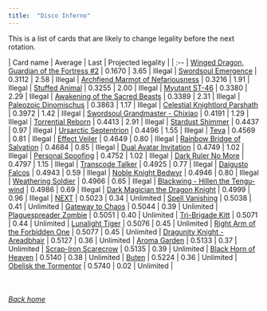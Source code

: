 ```yaml
---
title:  "Disco Inferno"
---
```


This is a list of cards that are likely to change legality before the next rotation.

| Card name | Average | Last | Projected legality |
| :-- |
[Winged Dragon, Guardian of the Fortress #2](https://db.ygoprodeck.com/card/?search=Winged%20Dragon,%20Guardian%20of%20the%20Fortress%20#2) | 0.1670 | 3.65 | Illegal |
[Swordsoul Emergence](https://db.ygoprodeck.com/card/?search=Swordsoul%20Emergence) | 0.3112 | 2.58 | Illegal |
[Archfiend Marmot of Nefariousness](https://db.ygoprodeck.com/card/?search=Archfiend%20Marmot%20of%20Nefariousness) | 0.3216 | 1.91 | Illegal |
[Stuffed Animal](https://db.ygoprodeck.com/card/?search=Stuffed%20Animal) | 0.3255 | 2.00 | Illegal |
[Myutant ST-46](https://db.ygoprodeck.com/card/?search=Myutant%20ST-46) | 0.3380 | 2.29 | Illegal |
[Awakening of the Sacred Beasts](https://db.ygoprodeck.com/card/?search=Awakening%20of%20the%20Sacred%20Beasts) | 0.3389 | 2.31 | Illegal |
[Paleozoic Dinomischus](https://db.ygoprodeck.com/card/?search=Paleozoic%20Dinomischus) | 0.3863 | 1.17 | Illegal |
[Celestial Knightlord Parshath](https://db.ygoprodeck.com/card/?search=Celestial%20Knightlord%20Parshath) | 0.3972 | 1.42 | Illegal |
[Swordsoul Grandmaster - Chixiao](https://db.ygoprodeck.com/card/?search=Swordsoul%20Grandmaster%20-%20Chixiao) | 0.4191 | 1.29 | Illegal |
[Torrential Reborn](https://db.ygoprodeck.com/card/?search=Torrential%20Reborn) | 0.4413 | 2.91 | Illegal |
[Stardust Shimmer](https://db.ygoprodeck.com/card/?search=Stardust%20Shimmer) | 0.4437 | 0.97 | Illegal |
[Ursarctic Septentrion](https://db.ygoprodeck.com/card/?search=Ursarctic%20Septentrion) | 0.4496 | 1.55 | Illegal |
[Teva](https://db.ygoprodeck.com/card/?search=Teva) | 0.4569 | 0.81 | Illegal |
[Effect Veiler](https://db.ygoprodeck.com/card/?search=Effect%20Veiler) | 0.4649 | 0.80 | Illegal |
[Rainbow Bridge of Salvation](https://db.ygoprodeck.com/card/?search=Rainbow%20Bridge%20of%20Salvation) | 0.4684 | 0.85 | Illegal |
[Dual Avatar Invitation](https://db.ygoprodeck.com/card/?search=Dual%20Avatar%20Invitation) | 0.4749 | 1.02 | Illegal |
[Personal Spoofing](https://db.ygoprodeck.com/card/?search=Personal%20Spoofing) | 0.4752 | 1.02 | Illegal |
[Dark Ruler No More](https://db.ygoprodeck.com/card/?search=Dark%20Ruler%20No%20More) | 0.4797 | 1.15 | Illegal |
[Transcode Talker](https://db.ygoprodeck.com/card/?search=Transcode%20Talker) | 0.4925 | 0.77 | Illegal |
[Daigusto Falcos](https://db.ygoprodeck.com/card/?search=Daigusto%20Falcos) | 0.4943 | 0.59 | Illegal |
[Noble Knight Bedwyr](https://db.ygoprodeck.com/card/?search=Noble%20Knight%20Bedwyr) | 0.4946 | 0.80 | Illegal |
[Weathering Soldier](https://db.ygoprodeck.com/card/?search=Weathering%20Soldier) | 0.4966 | 0.65 | Illegal |
[Blackwing - Hillen the Tengu-wind](https://db.ygoprodeck.com/card/?search=Blackwing%20-%20Hillen%20the%20Tengu-wind) | 0.4986 | 0.69 | Illegal |
[Dark Magician the Dragon Knight](https://db.ygoprodeck.com/card/?search=Dark%20Magician%20the%20Dragon%20Knight) | 0.4999 | 0.96 | Illegal |
[NEXT](https://db.ygoprodeck.com/card/?search=NEXT) | 0.5023 | 0.34 | Unlimited |
[Spell Vanishing](https://db.ygoprodeck.com/card/?search=Spell%20Vanishing) | 0.5038 | 0.41 | Unlimited |
[Gateway to Chaos](https://db.ygoprodeck.com/card/?search=Gateway%20to%20Chaos) | 0.5044 | 0.39 | Unlimited |
[Plaguespreader Zombie](https://db.ygoprodeck.com/card/?search=Plaguespreader%20Zombie) | 0.5051 | 0.40 | Unlimited |
[Tri-Brigade Kitt](https://db.ygoprodeck.com/card/?search=Tri-Brigade%20Kitt) | 0.5071 | 0.44 | Unlimited |
[Lunalight Tiger](https://db.ygoprodeck.com/card/?search=Lunalight%20Tiger) | 0.5076 | 0.45 | Unlimited |
[Right Arm of the Forbidden One](https://db.ygoprodeck.com/card/?search=Right%20Arm%20of%20the%20Forbidden%20One) | 0.5077 | 0.45 | Unlimited |
[Dragunity Knight - Areadbhair](https://db.ygoprodeck.com/card/?search=Dragunity%20Knight%20-%20Areadbhair) | 0.5127 | 0.36 | Unlimited |
[Aroma Garden](https://db.ygoprodeck.com/card/?search=Aroma%20Garden) | 0.5133 | 0.37 | Unlimited |
[Scrap-Iron Scarecrow](https://db.ygoprodeck.com/card/?search=Scrap-Iron%20Scarecrow) | 0.5135 | 0.39 | Unlimited |
[Black Horn of Heaven](https://db.ygoprodeck.com/card/?search=Black%20Horn%20of%20Heaven) | 0.5140 | 0.38 | Unlimited |
[Buten](https://db.ygoprodeck.com/card/?search=Buten) | 0.5224 | 0.36 | Unlimited |
[Obelisk the Tormentor](https://db.ygoprodeck.com/card/?search=Obelisk%20the%20Tormentor) | 0.5740 | 0.02 | Unlimited |

<br>

###### [Back home](index)